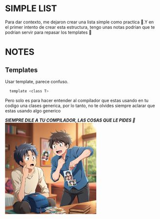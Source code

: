 # SIMPLE LIST
Para dar contexto, me dejaron crear una lista simple como practica 📖.Y 
en el primer intento de crear esta estructura, tengo unas notas podrian que te podrian servir para repasar los templates 🧔
# NOTES
## Templates
Usar template, parece confuso.
```c
  template <class T>
```
Pero solo es para hacer entender al compilador que estas usando en tu codigo
 una clases generica, por lo tanto, no te olvides siempre aclarar que estas usando
 algo generico  
   
***SIEMPRE DILE A TU COMPILADOR, LAS COSAS QUE LE PIDES 🐾***  
<img src = ".\static\img\TS.jpg" alt="Template" width="300">
